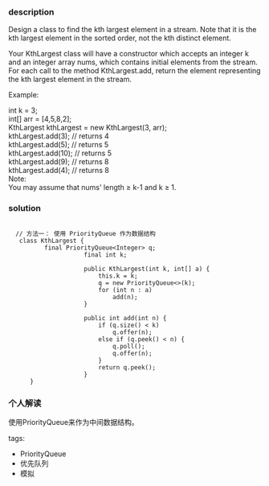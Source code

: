 ### description    
  Design a class to find the kth largest element in a stream. Note that it is the kth largest element in the sorted order, not the kth distinct element.  
    
  Your KthLargest class will have a constructor which accepts an integer k and an integer array nums, which contains initial elements from the stream. For each call to the method KthLargest.add, return the element representing the kth largest element in the stream.  
    
  Example:  
    
  int k = 3;  
  int[] arr = [4,5,8,2];  
  KthLargest kthLargest = new KthLargest(3, arr);  
  kthLargest.add(3);   // returns 4  
  kthLargest.add(5);   // returns 5  
  kthLargest.add(10);  // returns 5  
  kthLargest.add(9);   // returns 8  
  kthLargest.add(4);   // returns 8  
  Note:   
  You may assume that nums' length ≥ k-1 and k ≥ 1.  
    
### solution    
```    
    
  // 方法一： 使用 PriorityQueue 作为数据结构  
   class KthLargest {  
          final PriorityQueue<Integer> q;  
                     final int k;  
               
                     public KthLargest(int k, int[] a) {  
                         this.k = k;  
                         q = new PriorityQueue<>(k);  
                         for (int n : a)  
                             add(n);  
                     }  
               
                     public int add(int n) {  
                         if (q.size() < k)  
                             q.offer(n);  
                         else if (q.peek() < n) {  
                             q.poll();  
                             q.offer(n);  
                         }  
                         return q.peek();  
                     }  
      }  
```    
    
### 个人解读    
  使用PriorityQueue来作为中间数据结构。  
    
tags:    
  -  PriorityQueue  
  -  优先队列  
  -  模拟  
